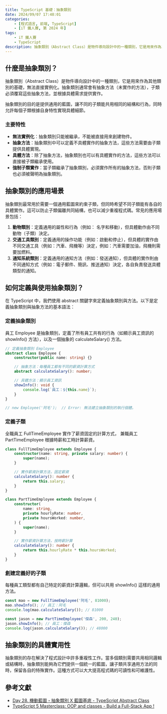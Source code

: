 ```yaml
---
title: TypeScript 基礎：抽象類別
date: 2024/09/07 17:48:01
categories:
    - [程式語言, 前端, TypeScript]
    - [iT 鐵人賽, 第 2024 年]
tags: 
    - iT 鐵人賽
    - TypeScript
description: 抽象類別（Abstract Class）是物件導向設計中的一種類別，它是用來作為其他類別的基礎，無法直接實例化。抽象類別通常會有抽象方法（未實作的方法），子類必須覆寫這些抽象方法，並根據具體需求提供實作。
---
```


## 什麼是抽象類別？

抽象類別（Abstract Class）是物件導向設計中的一種類別，它是用來作為其他類別的基礎，無法直接實例化。抽象類別通常會有抽象方法（未實作的方法），子類必須覆寫這些抽象方法，並根據具體需求提供實作。

抽象類別的目的是提供通用的藍圖，讓不同的子類能共用相同的結構和行為，同時允許每個子類根據自身特性實現具體細節。

### 主要特性

- **無法實例化**：抽象類別只能被繼承，不能被直接用來創建物件。
- **抽象方法**：抽象類別中可以定義不具體實作的抽象方法，這些方法需要由子類提供具體實現。
- **具體方法**：除了抽象方法，抽象類別也可以有具體實作的方法，這些方法可以直接被子類繼承使用。
- **強制子類實作**：當子類繼承了抽象類別，必須實作所有的抽象方法，否則子類也必須被聲明為抽象類別。

## 抽象類別的應用場景

抽象類別最常用於需要一個通用藍圖來約束子類，但同時希望不同子類能有各自的具體實作。這可以防止子類偏離共同結構，也可以減少重複程式碼。常見的應用場景包括：

1. **動物類別**：定義通用的屬性和行為（例如： 名字和移動），但具體動作由不同動物（子類）決定。
2. **交通工具類別**：定義通用的操作功能（例如：啟動和停止），但具體的實作由不同交通工具（例如：汽車、飛機等）決定，例如：汽車需要加油，飛機則需要加燃料。
3. **通知系統類別**：定義通用的通知方法（例如：發送通知），但具體的實作則由不同通知方式（例如：電子郵件、簡訊、推送通知）決定，各自負責發送具體類型的通知。

## 如何定義與使用抽象類別？

在 TypeScript 中，我們使用 abstract 關鍵字來定義抽象類別與方法。以下是定義抽象類別與抽象方法的基本語法：

### 定義抽象類別

員工 Employee 是抽象類別，定義了所有員工共有的行為（如顯示員工資訊的 showInfo() 方法），以及一個抽象的 calculateSalary() 方法。

```ts
// 定義抽象類別 Employee
abstract class Employee {
    constructor(public name: string) {}

    // 抽象方法：每種員工都有不同的薪資計算方式
    abstract calculateSalary(): number;

    // 具體方法：顯示員工資訊
    showInfo(): void {
        console.log(`員工：${this.name}`);
    }
}

// new Employee('阿毛');  // Error: 無法建立抽象類別的執行個體。
```

### 定義子類

全職員工 FullTimeEmployee 實作了薪資固定的計算方式，
兼職員工 PartTimeEmployee 根據時薪和工時計算薪資。

```ts
class FullTimeEmployee extends Employee {
    constructor(name: string, private salary: number) {
        super(name);
    }

    // 實作薪資計算方法，固定薪資
    calculateSalary(): number {
        return this.salary;
    }
}

class PartTimeEmployee extends Employee {
    constructor(
        name: string,
        private hourlyRate: number,
        private hoursWorked: number,
    ) {
        super(name);
    }

    // 實作薪資計算方法，按時薪計算
    calculateSalary(): number {
        return this.hourlyRate * this.hoursWorked;
    }
}
```

### 創建定義好的子類

每種員工類型都有自己特定的薪資計算邏輯，但可以共用 showInfo() 這樣的通用方法。

```ts
const mao = new FullTimeEmployee('阿毛', 81000);
mao.showInfo(); // 員工：阿毛
console.log(mao.calculateSalary()); // 81000

const jason = new PartTimeEmployee('傑森', 200, 240);
jason.showInfo(); // 員工：傑森
console.log(jason.calculateSalary()); // 48000
```

## 抽象類別的具體實用性

抽象類別的存在解決了程式設計中許多重複性工作。當多個類別需要共用相同邏輯或結構時，抽象類別能夠為它們提供一個統一的藍圖，讓子類共享通用方法的同時，保留各自的特殊實作。這種方式可以大大提高程式碼的可讀性和可維護性。

## 參考文獻

- [Day 28. 機動藍圖・抽象類別 X 藍圖基底 - TypeScript Abstract Class](https://ithelp.ithome.com.tw/articles/10219198)
- [TypeScript 5 Masterclass: OOP and classes - Build a Full-Stack App !](https://www.youtube.com/watch?v=k0Vjjcz-YK4&list=PLzb46hGUzitC1kGzPcy8tlQNxYbFsuqMO&index=4&t=965s)

